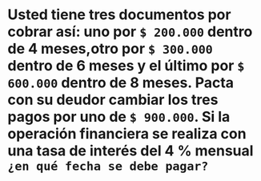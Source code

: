 # Usted tiene tres documentos por cobrar así: uno por `$ 200.000` dentro de 4 meses,otro por `$ 300.000` dentro de 6 meses y el último por `$ 600.000` dentro de 8 meses. Pacta con su deudor cambiar los tres pagos por uno de `$ 900.000`. Si la operación financiera se realiza con una tasa de interés del 4 % mensual `¿en qué fecha se debe pagar?`
